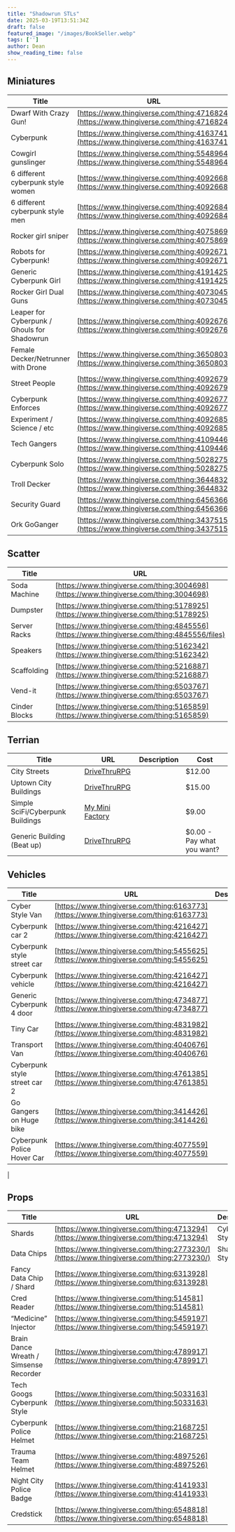 ```yaml
---
title: "Shadowrun STLs"
date: 2025-03-19T13:51:34Z
draft: false
featured_image: "/images/BookSeller.webp"
tags: ['']
author: Dean
show_reading_time: false
---
```



## Miniatures
|Title  |    URL    | Description      | Cost |
|-------|-----------|------------------|------|
|Dwarf With Crazy Gun!|[https://www.thingiverse.com/thing:4716824](https://www.thingiverse.com/thing:4716824)||Free|
|Cyberpunk |[https://www.thingiverse.com/thing:4163741](https://www.thingiverse.com/thing:4163741)|Male Character|Free|
|Cowgirl gunslinger|[https://www.thingiverse.com/thing:5548964](https://www.thingiverse.com/thing:5548964)||Free|
|6 different cyberpunk style women|[https://www.thingiverse.com/thing:4092668](https://www.thingiverse.com/thing:4092668)||Free|
|6 different cyberpunk style men|[https://www.thingiverse.com/thing:4092684](https://www.thingiverse.com/thing:4092684)||Free|
|Rocker girl sniper|[https://www.thingiverse.com/thing:4075869](https://www.thingiverse.com/thing:4075869)||Free|
|Robots for Cyberpunk!|[https://www.thingiverse.com/thing:4092671](https://www.thingiverse.com/thing:4092671)||Free|
|Generic Cyberpunk Girl|[https://www.thingiverse.com/thing:4191425](https://www.thingiverse.com/thing:4191425)||Free|
|Rocker Girl Dual Guns|[https://www.thingiverse.com/thing:4073045](https://www.thingiverse.com/thing:4073045)||Free|
|Leaper for Cyberpunk  / Ghouls for Shadowrun|[https://www.thingiverse.com/thing:4092676](https://www.thingiverse.com/thing:4092676)||Free|
|Female Decker/Netrunner with Drone|[https://www.thingiverse.com/thing:3650803](https://www.thingiverse.com/thing:3650803)||Free|
|Street People|[https://www.thingiverse.com/thing:4092679](https://www.thingiverse.com/thing:4092679)||Free|
|Cyberpunk Enforces   |[https://www.thingiverse.com/thing:4092677](https://www.thingiverse.com/thing:4092677)||Free|
|Experiment / Science / etc    |[https://www.thingiverse.com/thing:4092685](https://www.thingiverse.com/thing:4092685)||Free|
|Tech Gangers    |[https://www.thingiverse.com/thing:4109446](https://www.thingiverse.com/thing:4109446)||Free|
|Cyberpunk Solo    |[https://www.thingiverse.com/thing:5028275](https://www.thingiverse.com/thing:5028275)||Free|
|Troll Decker    |[https://www.thingiverse.com/thing:3644832](https://www.thingiverse.com/thing:3644832)||Free|
|Security Guard    |[https://www.thingiverse.com/thing:6456366](https://www.thingiverse.com/thing:6456366)||Free|
|Ork GoGanger    |[https://www.thingiverse.com/thing:3437515](https://www.thingiverse.com/thing:3437515)||Free|


## Scatter
|Title  |    URL    | Description      | Cost |
|-------|-----------|------------------|------|
|Soda Machine|[https://www.thingiverse.com/thing:3004698](https://www.thingiverse.com/thing:3004698)|| Free |
|Dumpster|[https://www.thingiverse.com/thing:5178925](https://www.thingiverse.com/thing:5178925)|| Free |
|Server Racks|[https://www.thingiverse.com/thing:4845556](https://www.thingiverse.com/thing:4845556/files)|| Free |
|Speakers|[https://www.thingiverse.com/thing:5162342](https://www.thingiverse.com/thing:5162342)|| Free |
|Scaffolding|[https://www.thingiverse.com/thing:5216887](https://www.thingiverse.com/thing:5216887)|| Free |
|Vend-it|[https://www.thingiverse.com/thing:6503767](https://www.thingiverse.com/thing:6503767)|| Free |
|Cinder Blocks|[https://www.thingiverse.com/thing:5165859](https://www.thingiverse.com/thing:5165859)||Free|

## Terrian
|Title  |    URL    | Description      | Cost |
|-------|-----------|------------------|------|
|City Streets|[DriveThruRPG](https://www.drivethrurpg.com/en/product/405382/aeurbn1-modern-urban-streets-and-sidewalks?affiliate_id=135005)||$12.00|
|Uptown City Buildings|[DriveThruRPG](https://www.drivethrurpg.com/en/product/268918/tycho-city-uptown?affiliate_id=135005)||$15.00|
|Simple SciFi/Cyberpunk Buildings|[My Mini Factory](https://www.myminifactory.com/object/3d-print-aetych01-simple-buildings-179075)||$9.00|
|Generic Building (Beat up) |[DriveThruRPG](https://www.drivethrurpg.com/en/product/465753/aetych10-tycho-city-free-rent-district?affiliate_id=135005)||$0.00 - Pay what you want?|


## Vehicles
|Title  |    URL    | Description      | Cost |
|-------|-----------|------------------|------|
|Cyber Style Van | [https://www.thingiverse.com/thing:6163773](https://www.thingiverse.com/thing:6163773)||Free|
|Cyberpunk car 2| [https://www.thingiverse.com/thing:4216427](https://www.thingiverse.com/thing:4216427)||Free|
|Cyberpunk style street car|[https://www.thingiverse.com/thing:5455625](https://www.thingiverse.com/thing:5455625)||Free|
|Cyberpunk vehicle|[https://www.thingiverse.com/thing:4216427](https://www.thingiverse.com/thing:4216427)||Free|
|Generic Cyberpunk 4 door|[https://www.thingiverse.com/thing:4734877](https://www.thingiverse.com/thing:4734877)||Free|
|Tiny Car|[https://www.thingiverse.com/thing:4831982](https://www.thingiverse.com/thing:4831982)||Free|
|Transport Van|[https://www.thingiverse.com/thing:4040676](https://www.thingiverse.com/thing:4040676)||Free|
|Cyberpunk style street car 2|[https://www.thingiverse.com/thing:4761385](https://www.thingiverse.com/thing:4761385)||Free|
|Go Gangers on Huge bike|[https://www.thingiverse.com/thing:3414426](https://www.thingiverse.com/thing:3414426)||Free|
|Cyberpunk Police Hover Car|[https://www.thingiverse.com/thing:4077559](https://www.thingiverse.com/thing:4077559)||Free|
|


## Props
|Title  |    URL    | Description      | Cost |
|-------|-----------|------------------|------|
|Shards|[https://www.thingiverse.com/thing:4713294](https://www.thingiverse.com/thing:4713294) |CyberPunk Style| Free |
|Data Chips|[https://www.thingiverse.com/thing:2773230/](https://www.thingiverse.com/thing:2773230/) |Shadowrun Style| Free |
|Fancy Data Chip / Shard|[https://www.thingiverse.com/thing:6313928](https://www.thingiverse.com/thing:6313928)|| Free |
|Cred Reader|[https://www.thingiverse.com/thing:514581](https://www.thingiverse.com/thing:514581)|| Free |
|“Medicine” Injector|[https://www.thingiverse.com/thing:5459197](https://www.thingiverse.com/thing:5459197)|| Free |
|Brain Dance Wreath / Simsense Recorder|[https://www.thingiverse.com/thing:4789917](https://www.thingiverse.com/thing:4789917)|| Free |
|Tech Googs Cyberpunk Style|[https://www.thingiverse.com/thing:5033163](https://www.thingiverse.com/thing:5033163)|| Free |
|Cyberpunk Police Helmet  |[https://www.thingiverse.com/thing:2168725](https://www.thingiverse.com/thing:2168725)|| Free |
|Trauma Team Helmet|[https://www.thingiverse.com/thing:4897526](https://www.thingiverse.com/thing:4897526)|| Free |
|Night City Police Badge|[https://www.thingiverse.com/thing:4141933](https://www.thingiverse.com/thing:4141933)|| Free |
|Credstick|[https://www.thingiverse.com/thing:6548818](https://www.thingiverse.com/thing:6548818)|| Free |